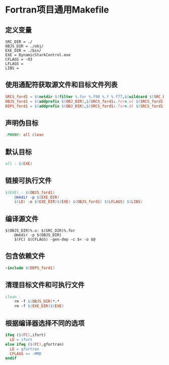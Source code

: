 # Fortran项目通用Makefile

## 定义变量

```Makfile
SRC_DIR = ./
OBJS_DIR = ./obj/
EXE_DIR = ./bin/
EXE = DynamicStarkControl.exe
CFLAGS = -O3
LFLAGS =
LIBS =
```

## 使用通配符获取源文件和目标文件列表

```Makefile
SRCS_ford1 = $(notdir $(filter %.for %.f90 %.f %.f77,$(wildcard $(SRC_DIR)*)))
OBJS_ford1 = $(addprefix $(OBJ_DIR),$(SRCS_ford1:.for=.o) $(SRCS_ford1:.f90=.o) $(SRCS_ford1:.f=.o) $(SRCS_ford1:.f77=.o))
DEPS_ford1 = $(addprefix $(OBJ_DIR),$(SRCS_ford1:.for=.d) $(SRCS_ford1:.f90=.d) $(SRCS_ford1:.f=.d) $(SRCS_ford1:.f77=.d))
```

## 声明伪目标

```Makefile
.PHONY: all clean
```

## 默认目标

```Makefile
all : $(EXE)
```

## 链接可执行文件

```Makefile
$(EXE) : $(OBJS_ford1)
    @mkdir -p $(EXE_DIR)
    $(LD) -o $(EXE_DIR)$(EXE) $(OBJS_ford1) $(LFLAGS) $(LIBS)
```

## 编译源文件

```Makfile
$(OBJS_DIR)%.o: $(SRC_DIR)%.for
    @mkdir -p $(OBJS_DIR)
    $(FC) $(CFLAGS) -gen-dep -c $< -o $@
```

## 包含依赖文件

```makefile
-include $(DEPS_ford1)
```

## 清理目标文件和可执行文件

```Makefile
clean :
    rm -f $(OBJS_DIR)*.*
    rm -f $(EXE_DIR)$(EXE)
```

## 根据编译器选择不同的选项

```makefile
ifeq ($(FC),ifort)
  LD = ifort
else ifeq ($(FC),gfortran)
  LD = gfortran
  CFLAGS += -MMD
endif
```
